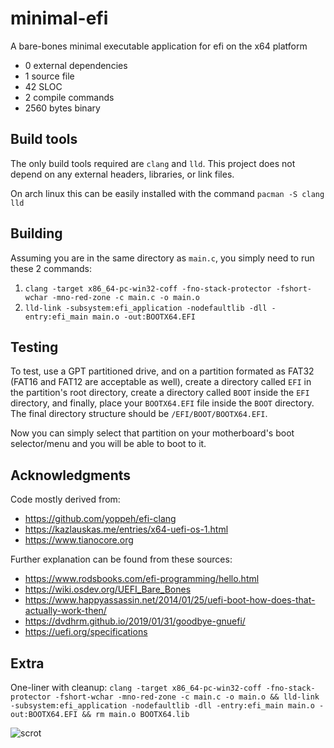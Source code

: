 # minimal-efi
A bare-bones minimal executable application for efi on the x64 platform
- 0 external dependencies
- 1 source file
- 42 SLOC
- 2 compile commands
- 2560 bytes binary

## Build tools
The only build tools required are `clang` and `lld`. This project does not depend on any external headers, libraries, or link files.

On arch linux this can be easily installed with the command 
`pacman -S clang lld`

## Building
Assuming you are in the same directory as `main.c`, you simply need to run these 2 commands:

1. `clang -target x86_64-pc-win32-coff -fno-stack-protector -fshort-wchar -mno-red-zone -c main.c -o main.o`
2. `lld-link -subsystem:efi_application -nodefaultlib -dll -entry:efi_main main.o -out:BOOTX64.EFI`

## Testing
To test, use a GPT partitioned drive, and on a partition formated as FAT32 (FAT16 and FAT12 are acceptable as well), create a directory called `EFI` in the partition's root directory, create a directory called `BOOT` inside the `EFI` directory, and finally, place your `BOOTX64.EFI` file inside the `BOOT` directory. The final directory structure should be `/EFI/BOOT/BOOTX64.EFI`.

Now you can simply select that partition on your motherboard's boot selector/menu and you will be able to boot to it.

## Acknowledgments
Code mostly derived from:
- https://github.com/yoppeh/efi-clang
- https://kazlauskas.me/entries/x64-uefi-os-1.html
- https://www.tianocore.org

Further explanation can be found from these sources:
- https://www.rodsbooks.com/efi-programming/hello.html
- https://wiki.osdev.org/UEFI_Bare_Bones
- https://www.happyassassin.net/2014/01/25/uefi-boot-how-does-that-actually-work-then/
- https://dvdhrm.github.io/2019/01/31/goodbye-gnuefi/
- https://uefi.org/specifications

## Extra
One-liner with cleanup:
`clang -target x86_64-pc-win32-coff -fno-stack-protector -fshort-wchar -mno-red-zone -c main.c -o main.o && lld-link -subsystem:efi_application -nodefaultlib -dll -entry:efi_main main.o -out:BOOTX64.EFI && rm main.o BOOTX64.lib`

![scrot](https://user-images.githubusercontent.com/39736205/61829719-7c19a300-ae37-11e9-8571-86df407a81b3.png)
